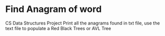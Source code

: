 # Find Anagram of word
CS Data Structures Project 
Print all the anagrams found in txt file, use the text file to populate a Red Black Trees or AVL Tree 
